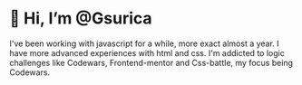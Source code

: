 <h1>👋 Hi, I’m @Gsurica</h1>

<p> I've been working with javascript for a while, more exact almost a year. I have more advanced experiences with html and css. I'm addicted to logic challenges like Codewars, Frontend-mentor and Css-battle, my focus being Codewars. </P.
